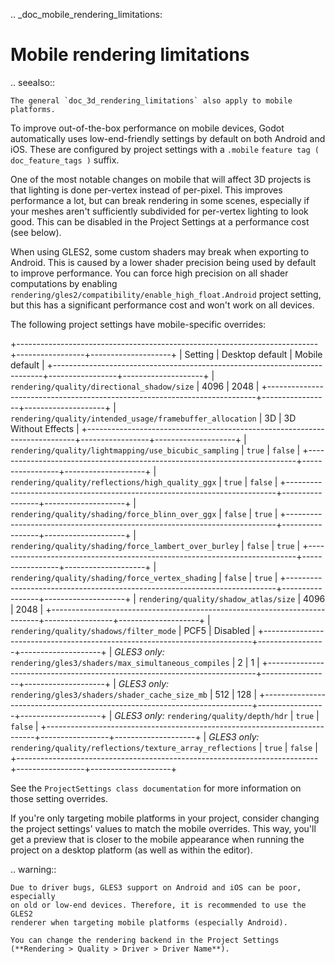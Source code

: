 .. _doc_mobile_rendering_limitations:

Mobile rendering limitations
============================

.. seealso::

    The general `doc_3d_rendering_limitations` also apply to mobile platforms.

To improve out-of-the-box performance on mobile devices, Godot automatically uses
low-end-friendly settings by default on both Android and iOS. These are configured
by project settings with a `.mobile` `feature tag ( doc_feature_tags )` suffix.

One of the most notable changes on mobile that will affect 3D projects is that
lighting is done per-vertex instead of per-pixel. This improves performance a
lot, but can break rendering in some scenes, especially if your meshes aren't
sufficiently subdivided for per-vertex lighting to look good. This can be
disabled in the Project Settings at a performance cost (see below).

When using GLES2, some custom shaders may break when exporting to Android. This
is caused by a lower shader precision being used by default to improve
performance. You can force high precision on all shader computations by enabling
`rendering/gles2/compatibility/enable_high_float.Android` project setting, but
this has a significant performance cost and won't work on all devices.

The following project settings have mobile-specific overrides:

+---------------------------------------------------------------------------+-----------------+--------------------+
| Setting                                                                   | Desktop default | Mobile default     |
+---------------------------------------------------------------------------+-----------------+--------------------+
| `rendering/quality/directional_shadow/size`                             | 4096            | 2048               |
+---------------------------------------------------------------------------+-----------------+--------------------+
| `rendering/quality/intended_usage/framebuffer_allocation`               | 3D              | 3D Without Effects |
+---------------------------------------------------------------------------+-----------------+--------------------+
| `rendering/quality/lightmapping/use_bicubic_sampling`                   | `true`        | `false`          |
+---------------------------------------------------------------------------+-----------------+--------------------+
| `rendering/quality/reflections/high_quality_ggx`                        | `true`        | `false`          |
+---------------------------------------------------------------------------+-----------------+--------------------+
| `rendering/quality/shading/force_blinn_over_ggx`                        | `false`       | `true`           |
+---------------------------------------------------------------------------+-----------------+--------------------+
| `rendering/quality/shading/force_lambert_over_burley`                   | `false`       | `true`           |
+---------------------------------------------------------------------------+-----------------+--------------------+
| `rendering/quality/shading/force_vertex_shading`                        | `false`       | `true`           |
+---------------------------------------------------------------------------+-----------------+--------------------+
| `rendering/quality/shadow_atlas/size`                                   | 4096            | 2048               |
+---------------------------------------------------------------------------+-----------------+--------------------+
| `rendering/quality/shadows/filter_mode`                                 | PCF5            | Disabled           |
+---------------------------------------------------------------------------+-----------------+--------------------+
| *GLES3 only:* `rendering/gles3/shaders/max_simultaneous_compiles`       | 2               | 1                  |
+---------------------------------------------------------------------------+-----------------+--------------------+
| *GLES3 only:* `rendering/gles3/shaders/shader_cache_size_mb`            | 512             | 128                |
+---------------------------------------------------------------------------+-----------------+--------------------+
| *GLES3 only:* `rendering/quality/depth/hdr`                             | `true`        | `false`          |
+---------------------------------------------------------------------------+-----------------+--------------------+
| *GLES3 only:* `rendering/quality/reflections/texture_array_reflections` | `true`        | `false`          |
+---------------------------------------------------------------------------+-----------------+--------------------+

See the `ProjectSettings class documentation`
for more information on those setting overrides.

If you're only targeting mobile platforms in your project, consider changing the
project settings' values to match the mobile overrides. This way, you'll get a
preview that is closer to the mobile appearance when running the project on a
desktop platform (as well as within the editor).

.. warning::

    Due to driver bugs, GLES3 support on Android and iOS can be poor, especially
    on old or low-end devices. Therefore, it is recommended to use the GLES2
    renderer when targeting mobile platforms (especially Android).

    You can change the rendering backend in the Project Settings
    (**Rendering > Quality > Driver > Driver Name**).
